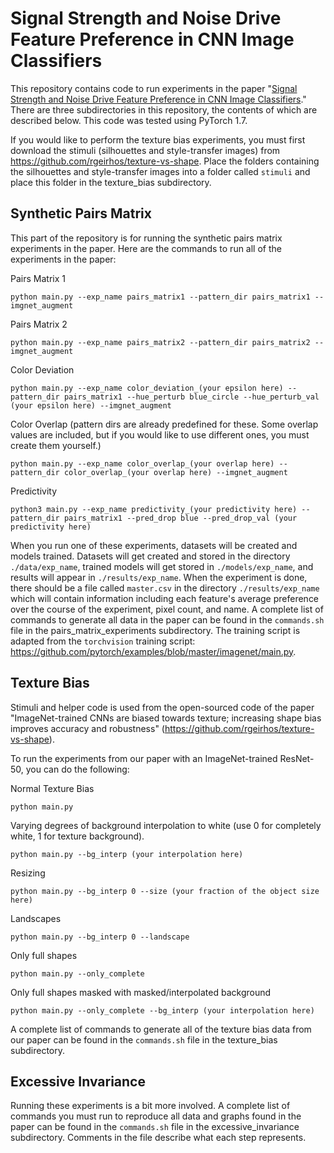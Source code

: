 # Signal Strength and Noise Drive Feature Preference in CNN Image Classifiers

This repository contains code to run experiments in the paper "[Signal Strength and Noise Drive Feature Preference in CNN Image Classifiers](https://openreview.net/forum?id=CXQpLhjrTwJ)." There are three subdirectories in this repository, the contents of which are described below. This code was tested using PyTorch 1.7. 

If you would like to perform the texture bias experiments, you must first download the stimuli (silhouettes and style-transfer images) from https://github.com/rgeirhos/texture-vs-shape. Place the folders containing the silhouettes and style-transfer images into a folder called `stimuli` and place this folder in the texture_bias subdirectory.

## Synthetic Pairs Matrix

This part of the repository is for running the synthetic pairs matrix experiments in the paper. Here are the commands to run all of the experiments in the paper: 

Pairs Matrix 1
```
python main.py --exp_name pairs_matrix1 --pattern_dir pairs_matrix1 --imgnet_augment
```

Pairs Matrix 2
```
python main.py --exp_name pairs_matrix2 --pattern_dir pairs_matrix2 --imgnet_augment
```

Color Deviation
```
python main.py --exp_name color_deviation_(your epsilon here) --pattern_dir pairs_matrix1 --hue_perturb blue_circle --hue_perturb_val (your epsilon here) --imgnet_augment
```

Color Overlap (pattern dirs are already predefined for these. Some overlap values are included, but if you would like to use different ones, you must create them yourself.)
```
python main.py --exp_name color_overlap_(your overlap here) --pattern_dir color_overlap_(your overlap here) --imgnet_augment
```

Predictivity
```
python3 main.py --exp_name predictivity_(your predictivity here) --pattern_dir pairs_matrix1 --pred_drop blue --pred_drop_val (your predictivity here)
```
When you run one of these experiments, datasets will be created and models trained. Datasets will get created and stored in the directory `./data/exp_name`, trained models will get stored in `./models/exp_name`, and results will appear in `./results/exp_name`. When the experiment is done, there should be a file called `master.csv` in the directory `./results/exp_name` which will contain information including each feature's average preference over the course of the experiment, pixel count, and name. A complete list of commands to generate all data in the paper can be found in the `commands.sh` file in the pairs_matrix_experiments subdirectory. The training script is adapted from the `torchvision` training script: https://github.com/pytorch/examples/blob/master/imagenet/main.py.

## Texture Bias

Stimuli and helper code is used from the open-sourced code of the paper "ImageNet-trained CNNs are biased towards texture; increasing shape bias improves accuracy and robustness" (https://github.com/rgeirhos/texture-vs-shape).

To run the experiments from our paper with an ImageNet-trained ResNet-50, you can do the following:

Normal Texture Bias
```
python main.py
```

Varying degrees of background interpolation to white (use 0 for completely white, 1 for texture background).
```
python main.py --bg_interp (your interpolation here)
```

Resizing
```
python main.py --bg_interp 0 --size (your fraction of the object size here)
```

Landscapes
```
python main.py --bg_interp 0 --landscape
```

Only full shapes
```
python main.py --only_complete
```

Only full shapes masked with masked/interpolated background
```
python main.py --only_complete --bg_interp (your interpolation here)
```

A complete list of commands to generate all of the texture bias data from our paper can be found in the `commands.sh` file in the texture_bias subdirectory. 

## Excessive Invariance

Running these experiments is a bit more involved. A complete list of commands you must run to reproduce all data and graphs found in the paper can be found in the `commands.sh` file in the excessive_invariance subdirectory. Comments in the file describe what each step represents.

